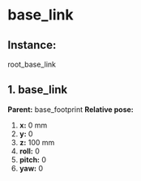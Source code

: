 # base_link
## Instance:
root_base_link
## 1. base_link
**Parent:** base_footprint
**Relative pose:**
1. **x:** 0 mm
2. **y:** 0
3. **z:** 100 mm
4. **roll:** 0
5. **pitch:** 0
6. **yaw:** 0
